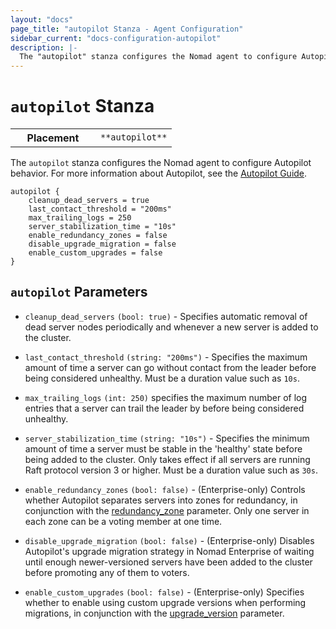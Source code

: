```yaml
---
layout: "docs"
page_title: "autopilot Stanza - Agent Configuration"
sidebar_current: "docs-configuration-autopilot"
description: |-
  The "autopilot" stanza configures the Nomad agent to configure Autopilot behavior.
---
```


# `autopilot` Stanza

<table class="table table-bordered table-striped">
  <tr>
    <th width="120">Placement</th>
    <td>
      <code>**autopilot**</code>
    </td>
  </tr>
</table>

The `autopilot` stanza configures the Nomad agent to configure Autopilot behavior.
For more information about Autopilot, see the [Autopilot Guide](/guides/operations/autopilot.html).

```hcl
autopilot {
    cleanup_dead_servers = true
    last_contact_threshold = "200ms"
    max_trailing_logs = 250
    server_stabilization_time = "10s"
    enable_redundancy_zones = false
    disable_upgrade_migration = false
    enable_custom_upgrades = false
}
```

## `autopilot` Parameters

- `cleanup_dead_servers` `(bool: true)` - Specifies automatic removal of dead
  server nodes periodically and whenever a new server is added to the cluster.

- `last_contact_threshold` `(string: "200ms")` - Specifies the maximum amount of
  time a server can go without contact from the leader before being considered
  unhealthy. Must be a duration value such as `10s`.

- `max_trailing_logs` `(int: 250)` specifies the maximum number of log entries
  that a server can trail the leader by before being considered unhealthy.

- `server_stabilization_time` `(string: "10s")` - Specifies the minimum amount of
  time a server must be stable in the 'healthy' state before being added to the
  cluster. Only takes effect if all servers are running Raft protocol version 3
  or higher. Must be a duration value such as `30s`.

- `enable_redundancy_zones` `(bool: false)` - (Enterprise-only) Controls whether
  Autopilot separates servers into zones for redundancy, in conjunction with the
  [redundancy_zone](/docs/configuration/server.html#redundancy_zone) parameter.
  Only one server in each zone can be a voting member at one time.

- `disable_upgrade_migration` `(bool: false)` - (Enterprise-only) Disables Autopilot's
  upgrade migration strategy in Nomad Enterprise of waiting until enough
  newer-versioned servers have been added to the cluster before promoting any of
  them to voters.

- `enable_custom_upgrades` `(bool: false)` - (Enterprise-only) Specifies whether to 
  enable using custom upgrade versions when performing migrations, in conjunction with
  the [upgrade_version](/docs/configuration/server.html#upgrade_version) parameter.

